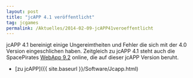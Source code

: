 ```yaml
---
layout: post
title: "jcAPP 4.1 veröffentlicht"
tag: jcgames
permalink: /Aktuelles/2014-02-09-jcAPP41veroeffentlicht
---
```



jcAPP 4.1 bereinigt einige Ungereimtheiten und Fehler die sich mit der 4.0 Version eingeschlichen haben. Zeitgleich zu jcAPP 4.1 steht auch die SpacePirates [WebApp 9.2](https://jcgames.de/spacepirates/Webapp/Index.html) online, die auf dieser jcAPP Version beruht.

- [zu jcAPP]({{ site.baseurl }}/Software/Jcapp.html)


